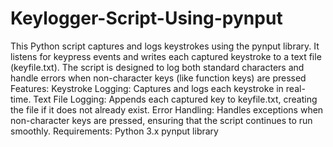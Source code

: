 # Keylogger-Script-Using-pynput
This Python script captures and logs keystrokes using the pynput library. It listens for keypress events and writes each captured keystroke to a text file (keyfile.txt). The script is designed to log both standard characters and handle errors when non-character keys (like function keys) are pressed
Features:
Keystroke Logging: Captures and logs each keystroke in real-time.
Text File Logging: Appends each captured key to keyfile.txt, creating the file if it does not already exist.
Error Handling: Handles exceptions when non-character keys are pressed, ensuring that the script continues to run smoothly.
Requirements:
Python 3.x
pynput library
